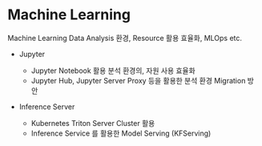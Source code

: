 # Machine Learning

Machine Learning Data Analysis 환경, Resource 활용 효율화, MLOps etc.

- Jupyter
  - Jupyter Notebook 활용 분석 환경의, 자원 사용 효율화
  - Jupyter Hub, Jupyter Server Proxy 등을 활용한 분석 환경 Migration 방안

- Inference Server
  - Kubernetes Triton Server Cluster 활용
  - Inference Service 를 활용한 Model Serving (KFServing)

<Comment />

